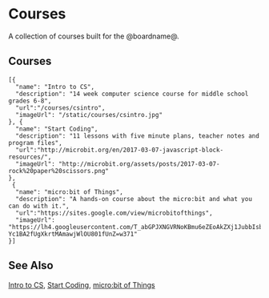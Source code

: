 # Courses

A collection of courses built for the @boardname@.

## Courses


```codecard
[{
  "name": "Intro to CS",
  "description": "14 week computer science course for middle school grades 6-8",
  "url":"/courses/csintro",
  "imageUrl": "/static/courses/csintro.jpg"
}, {
  "name": "Start Coding",
  "description": "11 lessons with five minute plans, teacher notes and program files",
  "url":"http://microbit.org/en/2017-03-07-javascript-block-resources/",
  "imageUrl": "http://microbit.org/assets/posts/2017-03-07-rock%20paper%20scissors.png"
},
 {
  "name": "micro:bit of Things",
  "description": "A hands-on course about the micro:bit and what you can do with it.",
  "url":"https://sites.google.com/view/microbitofthings",
  "imageUrl": "https://lh4.googleusercontent.com/T_abGPJXNGVRNoKBmu6eZEoAkZXj1JubbIsbimSgF-Yc1BA2fUgXkrtMAmawjWlOU801fUnZ=w371"
}]
```

## See Also

[Intro to CS](/courses/csintro),
[Start Coding](http://microbit.org/en/2017-03-07-javascript-block-resources/),
[micro:bit of Things](https://sites.google.com/view/microbitofthings)
